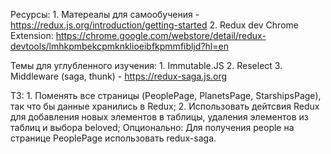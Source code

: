 Ресурсы:
    1. Матереалы для самообучения - https://redux.js.org/introduction/getting-started
    2. Redux dev Chrome Extension: https://chrome.google.com/webstore/detail/redux-devtools/lmhkpmbekcpmknklioeibfkpmmfibljd?hl=en

Темы для углубленного изучения:
    1. Immutable.JS
    2. Reselect
    3. Middleware (saga, thunk) - https://redux-saga.js.org

ТЗ:
    1. Поменять все страницы (PeoplePage, PlanetsPage, StarshipsPage), так что бы данные хранились в Redux;
    2. Использовать дейтсвия Redux для добавления новых элементов в таблицы, удаления элементов из таблиц и выбора beloved;
    Опционально:
        Для получения people на странице PeoplePage использовать redux-saga.